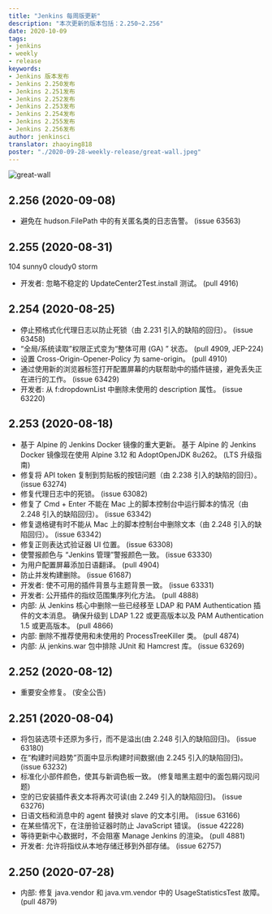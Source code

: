 ```yaml
---
title: "Jenkins 每周版更新"
description: "本次更新的版本包括：2.250~2.256"
date: 2020-10-09
tags:
- jenkins
- weekly
- release
keywords:
- Jenkins 版本发布
- Jenkins 2.250发布
- Jenkins 2.251发布
- Jenkins 2.252发布
- Jenkins 2.253发布
- Jenkins 2.254发布
- Jenkins 2.255发布
- Jenkins 2.256发布
author: jenkinsci
translator: zhaoying818
poster: "./2020-09-28-weekly-release/great-wall.jpeg"
---
```


![great-wall](great-wall.jpeg)

## 2.256 (2020-09-08)
* 避免在 hudson.FilePath 中的有关匿名类的日志告警。 (issue 63563)

## 2.255 (2020-08-31)
104 sunny0 cloudy0 storm
* 开发者: 忽略不稳定的 UpdateCenter2Test.install 测试。 (pull 4916)

## 2.254 (2020-08-25)
* 停止预格式化代理日志以防止死锁（由 2.231 引入的缺陷的回归）。 (issue 63458)
* “全局/系统读取”权限正式变为“整体可用 (GA) ” 状态。 (pull 4909, JEP-224)
* 设置 Cross-Origin-Opener-Policy 为 same-origin。 (pull 4910)
* 通过使用新的浏览器标签打开配置屏幕的内联帮助中的插件链接，避免丢失正在进行的工作。 (issue 63429)
* 开发者: 从 f:dropdownList 中删除未使用的 description 属性。 (issue 63220)

## 2.253 (2020-08-18)
* 基于 Alpine 的 Jenkins Docker 镜像的重大更新。 基于 Alpine 的 Jenkins Docker 镜像现在使用 Alpine 3.12 和 AdoptOpenJDK 8u262。 (LTS 升级指南)
* 修复将 API token 复制到剪贴板的按钮问题（由 2.238 引入的缺陷的回归）。 (issue 63274)
* 修复代理日志中的死锁。 (issue 63082)
* 修复了 Cmd + Enter 不能在 Mac 上的脚本控制台中运行脚本的情况（由 2.248 引入的缺陷回归）。 (issue 63342)
* 修复退格键有时不能从 Mac 上的脚本控制台中删除文本（由 2.248 引入的缺陷回归）。 (issue 63342)
* 修复正则表达式验证器 UI 位置。 (issue 63308)
* 使警报颜色与 “Jenkins 管理”警报颜色一致。 (issue 63330)
* 为用户配置屏幕添加日语翻译。 (pull 4904)
* 防止并发构建删除。 (issue 61687)
* 开发者: 使不可用的插件背景与主题背景一致。 (issue 63331)
* 开发者: 公开插件的指纹范围集序列化方法。 (pull 4888)
* 内部: 从 Jenkins 核心中删除一些已经移至 LDAP 和 PAM Authentication 插件的文本消息。 确保升级到 LDAP 1.22 或更高版本以及 PAM Authentication 1.5 或更高版本。 (pull 4866)
* 内部: 删除不推荐使用和未使用的 ProcessTreeKiller 类。 (pull 4874)
* 内部: 从 jenkins.war 包中排除 JUnit 和 Hamcrest 库。 (issue 63269)

## 2.252 (2020-08-12)
* 重要安全修复。 (安全公告)

## 2.251 (2020-08-04)
* 将包装选项卡还原为多行，而不是溢出(由 2.248 引入的缺陷回归)。 (issue 63180)
* 在“构建时间趋势”页面中显示构建时间数据(由 2.245 引入的缺陷回归)。 (issue 63232)
* 标准化小部件颜色，使其与新调色板一致。 (修复暗黑主题中的面包屑闪现问题)
* 空的已安装插件表文本将再次可读(由 2.249 引入的缺陷回归)。 (issue 63276)
* 日语文档和消息中的 agent 替换对 slave 的文本引用。 (issue 63166)
* 在某些情况下，在注册验证器时防止 JavaScript 错误。 (issue 42228)
* 等待更新中心数据时，不会阻塞 Manage Jenkins 的渲染。 (pull 4881)
* 开发者: 允许将指纹从本地存储迁移到外部存储。 (issue 62757)

## 2.250 (2020-07-28)
* 内部: 修复 java.vendor 和 java.vm.vendor 中的 UsageStatisticsTest 故障。 (pull 4879)

